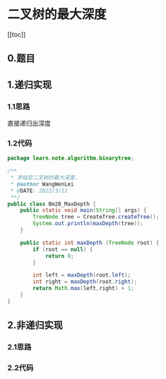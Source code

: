 # 二叉树的最大深度
[[toc]]
## 0.题目 



## 1.递归实现
### 1.1思路
直接递归出深度

### 1.2代码
```java
package learn.note.algorithm.binarytree;

/**
 * 求给定二叉树的最大深度，
 * @author WangWenLei
 * @DATE: 2022/3/11
 **/
public class Bm28_MaxDepth {
    public static void main(String[] args) {
        TreeNode tree = CreateTree.createTree();
        System.out.println(maxDepth(tree));
    }

    public static int maxDepth (TreeNode root) {
        if (root == null) {
            return 0;
        }

        int left = maxDepth(root.left);
        int right = maxDepth(root.right);
        return Math.max(left,right) + 1;
    }
}
```

## 2.非递归实现
### 2.1思路
### 2.2代码

